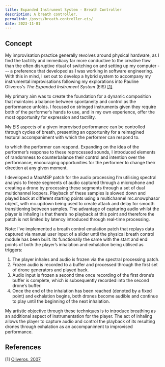 ```yaml
---
title: Expanded Instrument System - Breath Controller
description: A breath controller.
permalink: /posts/breath-controller-eis/
date: 2023-11-01
---
```


## Concept

My improvisation practice generally revolves around physical hardware, as I find the tactility and immediacy far more conductive to the creative flow than the often disruptive ritual of switching on and setting up my computer --- a preference that developed as I was working in software engineering. With this in mind, I set out to develop a hybrid system to accompany my instrumental improvisations following my explorations into Pauline Oliveros's _The Expanded Instrument System_ (EIS) [[1]](#1).

My primary aim was to create the foundation for a dynamic composition that maintains a balance between spontaneity and control as the performance unfolds. I focused on stringed instruments given they require both of the performer’s hands to use, and in my own experience, offer the most opportunity for expression and tactility. 


My EIS aspects of a given improvised performance can be controlled through cycles of breath, presenting an opportunity for a reimagined textural accompaniment with which the performer can respond to.

 to which the performer can respond. Expanding on the idea of the performer’s response to these reprocessed sounds, I introduced elements of randomness to counterbalance their control and intention over the performance, encouraging opportunities for the performer to change their direction at any given moment.


I developed a MaxMSP patch for the audio processing I’m utilising spectral analysis to freeze segments of audio captured through a microphone and creating a drone by processing these segments through a set of dual multichannel loopers. Playback of these samples is slowed down and played back at different starting points using a multichannel mc.snowphasor object, with mc.updown being used to create attack and delay for smooth transitioning between samples. The advantage of capturing audio whilst the player is inhaling is that there’s no playback at this point and therefore the patch is not limited by latency introduced through real-time processing.

Note: I’ve implemented a breath control emulation patch that replays data captured via manual user input of a slider until the physical breath control module has been built. Its functionally the same with the start and end points of both the player’s inhalation and exhalation being utilised as triggers:


1. The player inhales and audio is frozen via the spectral processing patch.
2. Frozen audio is recorded to a buffer and processed through the first set of drone generators and played back.
3. Audio input is frozen a second time once recording of the first drone’s buffer is complete, which is subsequently recorded into the second drone’s buffer.
4. Once the end of the inhalation has been reached (denoted by a fixed point) and exhalation begins, both drones become audible and continue to play until the beginning of the next inhalation.

My artistic objective through these techniques is to introduce breathing as an additional aspect of instrumentation for the player. The act of inhaling allows the player to capture audio and control the playback of its resulting drones through exhalation as an accompaniment to improvised performance.


## References
<a id="1">[1]</a> 
[Oliveros, 2007](http://cycling74-web-uploads.s3.amazonaws.com/654eb437deb212469f7c3e6f/2023-11-29T11:27:19Z/The_Expanded_Instrument_System_Recent_De.pdf)